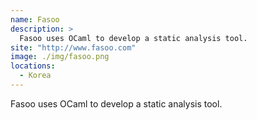 ```yaml
---
name: Fasoo
description: > 
  Fasoo uses OCaml to develop a static analysis tool.
site: "http://www.fasoo.com"
image: ./img/fasoo.png
locations: 
  - Korea
---
```


Fasoo uses OCaml to develop a static analysis tool.
